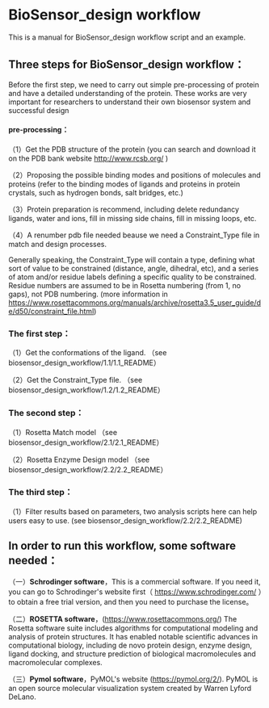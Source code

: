 # BioSensor_design workflow
This is a manual for BioSensor_design workflow script and an example.
## Three steps for BioSensor_design workflow：
Before the first step, we need to carry out simple pre-processing of protein and have a detailed understanding of the protein. 
These works are very important for researchers to understand their own biosensor system and successful design
#### pre-processing：
（1）Get the PDB structure of the protein (you can search and download it on the PDB bank website http://www.rcsb.org/ )

（2）Proposing the possible binding modes and positions of molecules and proteins 
(refer to the binding modes of ligands and proteins in protein crystals, such as hydrogen bonds, salt bridges, etc.)

（3）Protein preparation is recommend, including delete redundancy ligands, water and ions, fill in missing side chains, fill in missing loops, etc.

（4）A renumber pdb file needed beause we need a Constraint_Type file in match and design processes. 

Generally speaking, the Constraint_Type will contain a type, defining what sort of value to be constrained (distance, angle, dihedral, etc), and a series of atom and/or residue labels defining a specific quality to be constrained. Residue numbers are assumed to be in Rosetta numbering (from 1, no gaps), not PDB numbering. (more information in https://www.rosettacommons.org/manuals/archive/rosetta3.5_user_guide/de/d50/constraint_file.html)


### The first step：
（1）Get the conformations of the ligand. （see biosensor_design_workflow/1.1/1.1_README）

（2）Get the Constraint_Type file. （see biosensor_design_workflow/1.2/1.2_README）

### The second step：
（1）Rosetta Match model （see biosensor_design_workflow/2.1/2.1_README）

（2）Rosetta Enzyme Design model （see biosensor_design_workflow/2.2/2.2_README）

### The third step：
（1）Filter results based on parameters, two analysis scripts here can help users easy to use. (see biosensor_design_workflow/2.2/2.2_README)

## In order to run this workflow, some software needed：

（一）**Schrodinger software**，This is a commercial software. If you need it, you can go to Schrodinger's website first（ https://www.schrodinger.com/ ）to obtain a free trial version, and then you need to purchase the license。

（二）**ROSETTA software**，(https://www.rosettacommons.org/) The Rosetta software suite includes algorithms for computational modeling and analysis of protein structures. 
It has enabled notable scientific advances in computational biology, including de novo protein design, enzyme design, ligand docking, and structure prediction of biological macromolecules and macromolecular complexes.
 
（三）**Pymol software**，PyMOL's website (https://pymol.org/2/). PyMOL is an open source molecular visualization system created by Warren Lyford DeLano.
